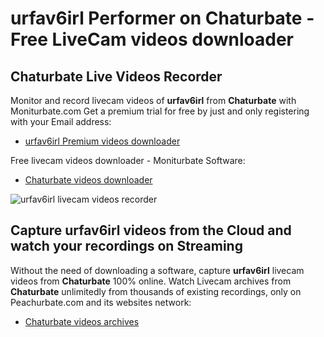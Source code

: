 # urfav6irl Performer on Chaturbate - Free LiveCam videos downloader

## Chaturbate Live Videos Recorder

Monitor and record livecam videos of **urfav6irl** from **Chaturbate** with Moniturbate.com
Get a premium trial for free by just and only registering with your Email address:
* [urfav6irl Premium videos downloader](https://moniturbate.com/request-demo-licence-key.html)

Free livecam videos downloader - Moniturbate Software:
* [Chaturbate videos downloader](https://moniturbate.com/moniturbate-download-software.html)

![urfav6irl livecam videos recorder](https://peachurnet.com/templates/moniturbate-software.png)


## Capture urfav6irl videos from the Cloud and watch your recordings on Streaming

Without the need of downloading a software, capture **urfav6irl** livecam videos from **Chaturbate** 100% online.
Watch Livecam archives from **Chaturbate** unlimitedly from thousands of existing recordings, only on Peachurbate.com and its websites network:
* [Chaturbate videos archives](https://peachurnet.com/)